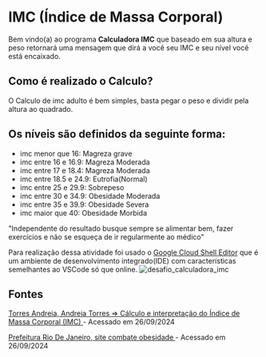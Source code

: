 # IMC (Índice de Massa Corporal)
Bem vindo(a) ao programa **Calculadora IMC** que baseado em sua altura e peso retornará uma mensagem que dirá a você seu IMC e seu nível você está encaixado.

## Como é realizado o Calculo?

O Calculo de imc adulto é bem simples, basta pegar o peso e dividir pela altura ao quadrado.

## Os níveis são definidos da seguinte forma:
    
* imc menor que 16: Magreza grave
* imc entre 16 e 16.9: Magreza Moderada
* imc entre 17 e 18.4: Magreza Moderada
* imc entre 18.5 e 24.9: Eutrofia(Normal)
* imc entre 25 e 29.9: Sobrepeso
* imc entre 30 e 34.9: Obesidade Moderada
* imc entre 35 e 39.9: Obesidade Severa
* imc maior que 40: Obesidade Morbida

"Independente do resultado busque sempre se alimentar bem, fazer exercícios e não se esqueça de ir regularmente ao médico"

Para realização dessa atividade foi usado o  [Google Cloud Shell Editor](https://shell.cloud.google.com/?hl=pt-br&fromcloudshell=true&show=ide%2Cterminal) que é um ambiente de desenvolvimento integrado(IDE) com características semelhantes ao VSCode só que online.
![desafio_calculadora_imc](https://github.com/user-attachments/assets/e367a6f4-f3f2-439d-b56f-b47a83b404c4)



## Fontes
   [ Torres Andreia, Andreia Torres =>  Cálculo e interpretação do Índice de Massa Corporal (IMC) ]( <https://andreiatorres.com/blog/2007/04/01/o-imc>) - Acessado em 26/09/2024
    
   [ Prefeitura Rio De Janeiro, site combate obesidade ](<https://www.saude.rj.gov.br/obesidade/calcule-seu-imc>) - Acessado em 26/09/2024
    
